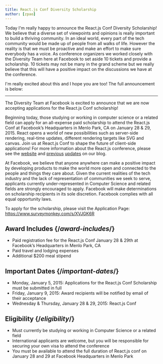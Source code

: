 ```yaml
---
title: React.js Conf Diversity Scholarship
author: [zpao]
---
```


Today I'm really happy to announce the React.js Conf Diversity Scholarship! We believe that a diverse set of viewpoints and opinions is really important to build a thriving community. In an ideal world, every part of the tech community would be made up of people from all walks of life. However the reality is that we must be proactive and make an effort to make sure everybody has a voice. As conference organizers we worked closely with the Diversity Team here at Facebook to set aside 10 tickets and provide a scholarship. 10 tickets may not be many in the grand scheme but we really believe that this will have a positive impact on the discussions we have at the conference.

I'm really excited about this and I hope you are too! The full announcement is below:

---

The Diversity Team at Facebook is excited to announce that we are now accepting applications for the React.js Conf scholarship!

Beginning today, those studying or working in computer science or a related field can apply for an all-expense paid scholarship to attend the React.js Conf at Facebook’s Headquarters in Menlo Park, CA on January 28 & 29, 2015. React opens a world of new possibilities such as server-side rendering, real-time updates, different rendering targets like SVG and canvas. Join us at React.js Conf to shape the future of client-side applications! For more information about the React.js conference, please see the [website](http://conf.reactjs.com/) and [previous](/blog/2014/10/27/react-js-conf.html) [updates](/blog/2014/11/24/react-js-conf-updates.html) on our blog.

At Facebook, we believe that anyone anywhere can make a positive impact by developing products to make the world more open and connected to the people and things they care about. Given the current realities of the tech industry and the lack of representation of communities we seek to serve, applicants currently under-represented in Computer Science and related fields are strongly encouraged to apply.
Facebook will make determinations on scholarship recipients in its sole discretion. Facebook complies with all equal opportunity laws.

To apply for the scholarship, please visit the Application Page: https://www.surveymonkey.com/s/XVJGK6R

## Award Includes {/*award-includes*/}

- Paid registration fee for the React.js Conf January 28 & 29th at Facebook’s Headquarters in Menlo Park, CA
- Paid travel and lodging expenses
- Additional \$200 meal stipend

## Important Dates {/*important-dates*/}

- Monday, January 5, 2015: Applications for the React.js Conf Scholarship must be submitted in full
- Friday, January 9, 2015: Award recipients will be notified by email of their acceptance
- Wednesday & Thursday, January 28 & 29, 2015: React.js Conf

## Eligibility {/*eligibility*/}

- Must currently be studying or working in Computer Science or a related field
- International applicants are welcome, but you will be responsible for securing your own visa to attend the conference
- You must be available to attend the full duration of React.js conf on January 28 and 29 at Facebook Headquarters in Menlo Park

